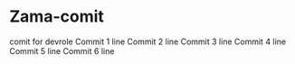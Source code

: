 # Zama-comit
comit for  devrole
Commit 1 line
Commit 2 line
Commit 3 line
Commit 4 line
Commit 5 line
Commit 6 line
